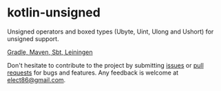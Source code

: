 # kotlin-unsigned

Unsigned operators and boxed types (Ubyte, Uint, Ulong and Ushort) for unsigned support.

[Gradle, Maven, Sbt, Leiningen](https://jitpack.io/#kotlin-graphics/kotlin-unsigned/v2.1)


Don't hesitate to contribute to the project by submitting [issues](https://github.com/kotlin-graphics/kotlin-unsigned/issues) or [pull requests](https://github.com/kotlin-graphics/kotlin-unsigned/pulls) for bugs and features. Any feedback is welcome at [elect86@gmail.com](mailto://elect86@gmail.com).
